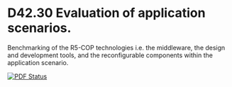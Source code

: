 # D42.30 Evaluation of application scenarios. 

Benchmarking of the R5-COP technologies i.e. the middleware, the design and development tools, and the reconfigurable components within the application scenario.

[![PDF Status](https://www.sharelatex.com/github/repos/r5cop/report_evaluation_of_application_scenarios/builds/latest/badge.svg)](https://www.sharelatex.com/github/repos/r5cop/report_evaluation_of_application_scenarios/builds/latest/output.pdf)
